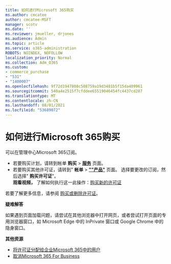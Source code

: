 ```yaml
---
title: 如何进行Microsoft 365购买
ms.author: cmcatee
author: cmcatee-MSFT
manager: scotv
ms.date: ''
ms.reviewer: jmueller, drjones
ms.audience: Admin
ms.topic: article
ms.service: o365-administration
ROBOTS: NOINDEX, NOFOLLOW
localization_priority: Normal
ms.collection: Adm_O365
ms.custom:
- commerce_purchase
- "531"
- "1400007"
ms.openlocfilehash: 9f72d1947808c508759a19d3481b5f15da409961
ms.sourcegitcommit: 540a4e2515f7cfddee65519046454fc4437cd287
ms.translationtype: MT
ms.contentlocale: zh-CN
ms.lasthandoff: 08/01/2021
ms.locfileid: "53689072"
---
```

# <a name="how-to-make-a-microsoft-365-purchase"></a>如何进行Microsoft 365购买

可以在管理中心Microsoft 365订阅。
  
- 若要购买计划，请转到帐单 **购买** \> **[服务](https://go.microsoft.com/fwlink/p/?linkid=868433)** 页面。
- 若要购买其他许可证，请转到" **帐单** \> **[""产品"](https://go.microsoft.com/fwlink/p/?linkid=842054)** 页面。 选择要更改的订阅，然后选择" **购买许可证**"。\
**观看视频，** 了解如何执行这一此操作：[购买新的许可证](https://go.microsoft.com/fwlink/p/?linkid=2154857)
  
若要了解更多信息，请参阅 [购买或删除许可证](/microsoft-365/commerce/licenses/buy-licenses)。

**疑难解答**

如果遇到页面加载问题，请尝试在其他浏览器中打开网页，或者尝试打开页面的专用浏览器窗口，如 Microsoft Edge 中的 InPrivate 窗口或 Google Chrome 中的隐身窗口。

**其他资源**
  
- [将许可证分配给企业Microsoft 365中的用户](/microsoft-365/admin/add-users/add-users)
- [取消Microsoft 365 For Business](/microsoft-365/commerce/subscriptions/cancel-your-subscription)